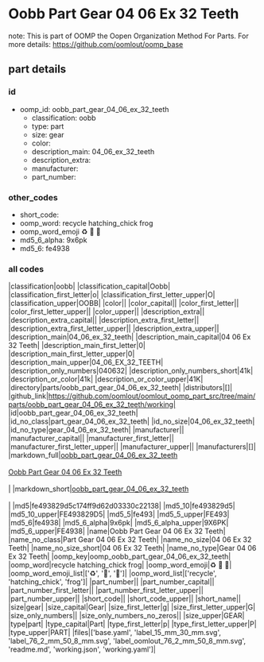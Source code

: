 # Oobb Part Gear 04 06 Ex 32 Teeth  

note: This is part of OOMP the Oopen Organization Method For Parts. For more details: https://github.com/oomlout/oomp_base

##  part details





### id
* oomp_id: oobb_part_gear_04_06_ex_32_teeth
  * classification: oobb
  * type: part
  * size: gear
  * color: 
  * description_main: 04_06_ex_32_teeth
  * description_extra: 
  * manufacturer: 
  * part_number: 

### other_codes
* short_code: 
* oomp_word: recycle hatching_chick frog
* oomp_word_emoji :recycle: :hatching_chick: :frog:
* md5_6_alpha: 9x6pk
* md5_6: fe4938

### all codes 
|classification|oobb|
|classification_capital|Oobb|
|classification_first_letter|o|
|classification_first_letter_upper|O|
|classification_upper|OOBB|
|color||
|color_capital||
|color_first_letter||
|color_first_letter_upper||
|color_upper||
|description_extra||
|description_extra_capital||
|description_extra_first_letter||
|description_extra_first_letter_upper||
|description_extra_upper||
|description_main|04_06_ex_32_teeth|
|description_main_capital|04 06 Ex 32 Teeth|
|description_main_first_letter|0|
|description_main_first_letter_upper|0|
|description_main_upper|04_06_EX_32_TEETH|
|description_only_numbers|040632|
|description_only_numbers_short|41k|
|description_or_color|41k|
|description_or_color_upper|41K|
|directory|parts/oobb_part_gear_04_06_ex_32_teeth|
|distributors|[]|
|github_link|https://github.com/oomlout/oomlout_oomp_part_src/tree/main/parts/oobb_part_gear_04_06_ex_32_teeth/working|
|id|oobb_part_gear_04_06_ex_32_teeth|
|id_no_class|part_gear_04_06_ex_32_teeth|
|id_no_size|04_06_ex_32_teeth|
|id_no_type|gear_04_06_ex_32_teeth|
|manufacturer||
|manufacturer_capital||
|manufacturer_first_letter||
|manufacturer_first_letter_upper||
|manufacturer_upper||
|manufacturers|[]|
|markdown_full|[oobb_part_gear_04_06_ex_32_teeth](https://github.com/oomlout/oomlout_oomp_part_src/tree/main/parts/oobb_part_gear_04_06_ex_32_teeth/working)<br>[](https://github.com/oomlout/oomlout_oomp_part_src/tree/main/parts/oobb_part_gear_04_06_ex_32_teeth/working)<br>[Oobb Part Gear 04 06 Ex 32 Teeth](https://github.com/oomlout/oomlout_oomp_part_src/tree/main/parts/oobb_part_gear_04_06_ex_32_teeth/working)<br><br>|
|markdown_short|[oobb_part_gear_04_06_ex_32_teeth](https://github.com/oomlout/oomlout_oomp_part_src/tree/main/parts/oobb_part_gear_04_06_ex_32_teeth/working)<br><br>|
|md5|fe493829d5c174ff9d62d03330c22138|
|md5_10|fe493829d5|
|md5_10_upper|FE493829D5|
|md5_5|fe493|
|md5_5_upper|FE493|
|md5_6|fe4938|
|md5_6_alpha|9x6pk|
|md5_6_alpha_upper|9X6PK|
|md5_6_upper|FE4938|
|name|Oobb Part Gear 04 06 Ex 32 Teeth|
|name_no_class|Part Gear 04 06 Ex 32 Teeth|
|name_no_size|04 06 Ex 32 Teeth|
|name_no_size_short|04 06 Ex 32 Teeth|
|name_no_type|Gear 04 06 Ex 32 Teeth|
|oomp_key|oomp_oobb_part_gear_04_06_ex_32_teeth|
|oomp_word|recycle hatching_chick frog|
|oomp_word_emoji|:recycle: :hatching_chick: :frog:|
|oomp_word_emoji_list|[':recycle:', ':hatching_chick:', ':frog:']|
|oomp_word_list|['recycle', 'hatching_chick', 'frog']|
|part_number||
|part_number_capital||
|part_number_first_letter||
|part_number_first_letter_upper||
|part_number_upper||
|short_code||
|short_code_upper||
|short_name||
|size|gear|
|size_capital|Gear|
|size_first_letter|g|
|size_first_letter_upper|G|
|size_only_numbers||
|size_only_numbers_no_zeros||
|size_upper|GEAR|
|type|part|
|type_capital|Part|
|type_first_letter|p|
|type_first_letter_upper|P|
|type_upper|PART|
|files|['base.yaml', 'label_15_mm_30_mm.svg', 'label_76_2_mm_50_8_mm.svg', 'label_oomlout_76_2_mm_50_8_mm.svg', 'readme.md', 'working.json', 'working.yaml']|
